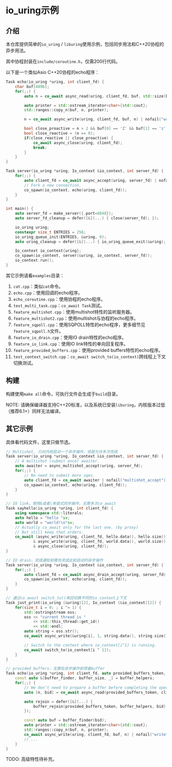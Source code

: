 # io_uring示例

## 介绍

本仓库提供简单的`io_uring` / `liburing`使用示例，包括同步用法和C++20协程的异步用法。

其中协程封装在`include/coroutine.h`，仅需200行代码。

以下是一个类似Asio C++20协程的echo程序：

```cpp
Task echo(io_uring *uring, int client_fd) {
    char buf[4096];
    for(;;) {
        auto n = co_await async_read(uring, client_fd, buf, std::size(buf)) | nofail("read");

        auto printer = std::ostream_iterator<char>{std::cout};
        std::ranges::copy_n(buf, n, printer);

        n = co_await async_write(uring, client_fd, buf, n) | nofail("write");

        bool close_proactive = n > 2 && buf[0] == 'Z' && buf[1] == 'z';
        bool close_reactive = (n == 0);
        if(close_reactive || close_proactive) {
            co_await async_close(uring, client_fd);
            break;
        }
    }
}

Task server(io_uring *uring, Io_context &io_context, int server_fd) {
    for(;;) {
        auto client_fd = co_await async_accept(uring, server_fd) | nofail("accept");
        // Fork a new connection.
        co_spawn(io_context, echo(uring, client_fd));
    }
}

int main() {
    auto server_fd = make_server({.port=8848});
    auto server_fd_cleanup = defer([&](...) { close(server_fd); });

    io_uring uring;
    constexpr size_t ENTRIES = 256;
    io_uring_queue_init(ENTRIES, &uring, 0);
    auto uring_cleanup = defer([&](...) { io_uring_queue_exit(&uring); });

    Io_context io_context{uring};
    co_spawn(io_context, server(&uring, io_context, server_fd));
    io_context.run();
}
```

其它示例请看`examples`目录：
1. `cat.cpp`：类似`cat`命令。
2. `echo.cpp`：使用回调的echo程序。
3. `echo_coroutine.cpp`：使用协程的echo程序。
4. `test_multi_task.cpp`：`co_await Task`测试。
5. `feature_multishot.cpp`：使用multishot特性的监听服务器。
6. `feature_multishot2.cpp`：使用multishot与协程的echo程序。
7. `feature_sqpoll.cpp`：使用SQPOLL特性的echo程序，更多细节见`feature_sqpoll.h`文件。
8. `feature_io_drain.cpp`：使用IO drain特性的echo程序。
9. `feature_io_link.cpp`：使用IO link特性的单向回复程序。
10. `feature_provided_buffers.cpp`：使用provided buffers特性的echo程序。
11. `test_context_switch.cpp`：`co_await switch_to(io_context)`跨线程上下文切换测试。

## 构建

构建使用`make all`命令，可执行文件会生成于`build`目录。

NOTE: 请确保编译器支持C++20标准，以及系统已安装`liburing`，内核版本过低（推荐6.1+）同样无法编译。


## 其它示例

具体看代码文件，这里只做节选。

```cpp
// Multishot, 只对内核启动一个异步操作，但是允许多次完成
Task server(io_uring *uring, Io_context &io_context, int server_fd) {
    // A multishot (submit once) awaiter.
    auto awaiter = async_multishot_accept(uring, server_fd);
    for(;;) {
        // No need to submit more sqes.
        auto client_fd = co_await awaiter | nofail("multishot_accept");
        co_spawn(io_context, echo(uring, client_fd));
    }
}
```

```cpp
// IO link，使用&或者|来链式同步操作，无需多次co_await
Task sayhello(io_uring *uring, int client_fd) {
    using namespace std::literals;
    auto hello = "hello "sv;
    auto world = "world!\n"sv;
    // Actually co_await only for the last one. (by proxy)
    // But still keep that orders.
    co_await (async_write(uring, client_fd, hello.data(), hello.size())
            & async_write(uring, client_fd, world.data(), world.size())
            & async_close(uring, client_fd));
}
```

```cpp
// IO drain，完成通知前需先完成此前启动的异步操作
Task server(io_uring *uring, Io_context &io_context, int server_fd) {
    for(;;) {
        auto client_fd = co_await async_drain_accept(uring, server_fd) | nofail("accept");
        co_spawn(io_context, echo(uring, client_fd));
    }
}
```

```cpp
// 通过co_await switch_to()来回切换不同的io_context上下文
Task just_print(io_uring (&uring)[2], Io_context (&io_context)[2]) {
    for(size_t i = 0; ; i ^= 1) {
        std::ostringstream oss;
        oss << "current thread is "
            << std::this_thread::get_id()
            << std::endl;
        auto string = oss.str();
        co_await async_write(&uring[i], 1, string.data(), string.size());

        // Switch to the context where io_context[i^1] is running.
        co_await switch_to(io_context[i ^ 1]);
    }
}
```

```cpp
// provided buffers，无需在异步操作前预备buffer
Task echo(io_uring *uring, int client_fd, auto provided_buffers_token, auto buffer_helpers) {
    const auto &[buffer_finder, buffer_size, _] = buffer_helpers;
    for(;;) {
        // We don’t need to prepare a buffer before completing the operation.
        auto [n, bid] = co_await async_read(provided_buffers_token, client_fd, nullptr, buffer_size);

        auto rejoin = defer([&](...) {
            buffer_rejoin(provided_buffers_token, buffer_helpers, bid);
        });

        const auto buf = buffer_finder(bid);
        auto printer = std::ostream_iterator<char>{std::cout};
        std::ranges::copy_n(buf, n, printer);
        co_await async_write(uring, client_fd, buf, n) | nofail("write");
        // ...
    }
}
```

TODO: 高级特性待补充。

